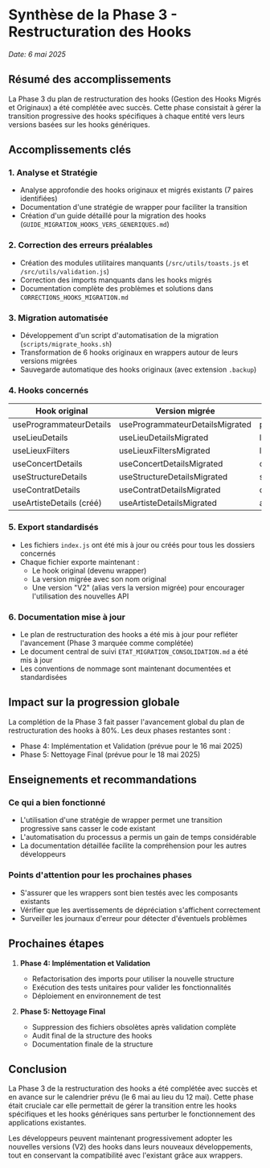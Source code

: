 # Synthèse de la Phase 3 - Restructuration des Hooks

*Date: 6 mai 2025*

## Résumé des accomplissements

La Phase 3 du plan de restructuration des hooks (Gestion des Hooks Migrés et Originaux) a été complétée avec succès. Cette phase consistait à gérer la transition progressive des hooks spécifiques à chaque entité vers leurs versions basées sur les hooks génériques.

## Accomplissements clés

### 1. Analyse et Stratégie
- Analyse approfondie des hooks originaux et migrés existants (7 paires identifiées)
- Documentation d'une stratégie de wrapper pour faciliter la transition
- Création d'un guide détaillé pour la migration des hooks (`GUIDE_MIGRATION_HOOKS_VERS_GENERIQUES.md`)

### 2. Correction des erreurs préalables
- Création des modules utilitaires manquants (`/src/utils/toasts.js` et `/src/utils/validation.js`)
- Correction des imports manquants dans les hooks migrés
- Documentation complète des problèmes et solutions dans `CORRECTIONS_HOOKS_MIGRATION.md`

### 3. Migration automatisée
- Développement d'un script d'automatisation de la migration (`scripts/migrate_hooks.sh`)
- Transformation de 6 hooks originaux en wrappers autour de leurs versions migrées
- Sauvegarde automatique des hooks originaux (avec extension `.backup`)

### 4. Hooks concernés
| Hook original | Version migrée | Dossier |
|--------------|---------------|---------|
| useProgrammateurDetails | useProgrammateurDetailsMigrated | programmateurs |
| useLieuDetails | useLieuDetailsMigrated | lieux |
| useLieuxFilters | useLieuxFiltersMigrated | lieux |
| useConcertDetails | useConcertDetailsMigrated | concerts |
| useStructureDetails | useStructureDetailsMigrated | structures |
| useContratDetails | useContratDetailsMigrated | contrats |
| useArtisteDetails (créé) | useArtisteDetailsMigrated | artistes |

### 5. Export standardisés
- Les fichiers `index.js` ont été mis à jour ou créés pour tous les dossiers concernés
- Chaque fichier exporte maintenant :
  - Le hook original (devenu wrapper)
  - La version migrée avec son nom original
  - Une version "V2" (alias vers la version migrée) pour encourager l'utilisation des nouvelles API

### 6. Documentation mise à jour
- Le plan de restructuration des hooks a été mis à jour pour refléter l'avancement (Phase 3 marquée comme complétée)
- Le document central de suivi `ETAT_MIGRATION_CONSOLIDATION.md` a été mis à jour
- Les conventions de nommage sont maintenant documentées et standardisées

## Impact sur la progression globale

La complétion de la Phase 3 fait passer l'avancement global du plan de restructuration des hooks à 80%. Les deux phases restantes sont :

- Phase 4: Implémentation et Validation (prévue pour le 16 mai 2025)
- Phase 5: Nettoyage Final (prévue pour le 18 mai 2025)

## Enseignements et recommandations

### Ce qui a bien fonctionné
- L'utilisation d'une stratégie de wrapper permet une transition progressive sans casser le code existant
- L'automatisation du processus a permis un gain de temps considérable
- La documentation détaillée facilite la compréhension pour les autres développeurs

### Points d'attention pour les prochaines phases
- S'assurer que les wrappers sont bien testés avec les composants existants
- Vérifier que les avertissements de dépréciation s'affichent correctement
- Surveiller les journaux d'erreur pour détecter d'éventuels problèmes

## Prochaines étapes

1. **Phase 4: Implémentation et Validation**
   - Refactorisation des imports pour utiliser la nouvelle structure
   - Exécution des tests unitaires pour valider les fonctionnalités
   - Déploiement en environnement de test

2. **Phase 5: Nettoyage Final**
   - Suppression des fichiers obsolètes après validation complète
   - Audit final de la structure des hooks
   - Documentation finale de la structure

## Conclusion

La Phase 3 de la restructuration des hooks a été complétée avec succès et en avance sur le calendrier prévu (le 6 mai au lieu du 12 mai). Cette phase était cruciale car elle permettait de gérer la transition entre les hooks spécifiques et les hooks génériques sans perturber le fonctionnement des applications existantes.

Les développeurs peuvent maintenant progressivement adopter les nouvelles versions (V2) des hooks dans leurs nouveaux développements, tout en conservant la compatibilité avec l'existant grâce aux wrappers.
